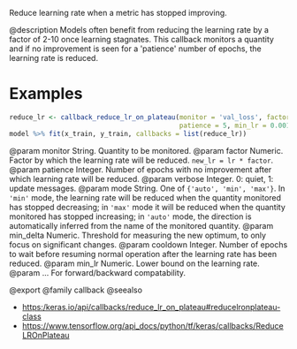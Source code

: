 Reduce learning rate when a metric has stopped improving.

@description
Models often benefit from reducing the learning rate by a factor
of 2-10 once learning stagnates. This callback monitors a
quantity and if no improvement is seen for a 'patience' number
of epochs, the learning rate is reduced.

# Examples

```r
reduce_lr <- callback_reduce_lr_on_plateau(monitor = 'val_loss', factor = 0.2,
                                           patience = 5, min_lr = 0.001)
model %>% fit(x_train, y_train, callbacks = list(reduce_lr))
```

@param monitor String. Quantity to be monitored.
@param factor Numeric. Factor by which the learning rate will be reduced.
    `new_lr = lr * factor`.
@param patience Integer. Number of epochs with no improvement after which
    learning rate will be reduced.
@param verbose Integer. 0: quiet, 1: update messages.
@param mode String. One of `{'auto', 'min', 'max'}`. In `'min'` mode,
    the learning rate will be reduced when the
    quantity monitored has stopped decreasing; in `'max'` mode it will
    be reduced when the quantity monitored has stopped increasing; in
    `'auto'` mode, the direction is automatically inferred from the name
    of the monitored quantity.
@param min_delta Numeric. Threshold for measuring the new optimum, to only focus
    on significant changes.
@param cooldown Integer. Number of epochs to wait before resuming normal
    operation after the learning rate has been reduced.
@param min_lr Numeric. Lower bound on the learning rate.
@param ... For forward/backward compatability.

@export
@family callback
@seealso
+ <https:/keras.io/api/callbacks/reduce_lr_on_plateau#reducelronplateau-class>
+ <https://www.tensorflow.org/api_docs/python/tf/keras/callbacks/ReduceLROnPlateau>
